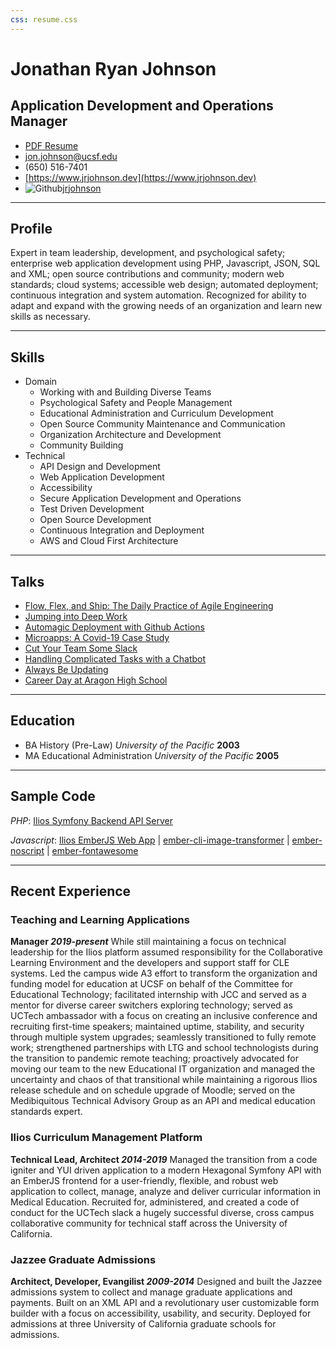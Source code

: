 ```yaml
---
css: resume.css
---
```


# Jonathan Ryan Johnson

## Application Development and Operations Manager

* [PDF Resume](/media/resume.pdf)
* jon.johnson@ucsf.edu
* (650) 516-7401
* [https://www.jrjohnson.dev](https://www.jrjohnson.dev)   
* ![Github](/media/github_mark.svg)[jrjohnson](https://github.com/jrjohnson)

------

## Profile

Expert in team leadership, development, and psychological safety; enterprise web application development using PHP, Javascript, JSON, SQL and XML; open source contributions and community; modern web standards; cloud systems; accessible web design; automated deployment; continuous integration and system automation. Recognized for ability to adapt and expand with the growing needs of an organization and learn new skills as necessary.

------

## Skills

* Domain
    * Working with and Building Diverse Teams
    * Psychological Safety and People Management
    * Educational Administration and Curriculum Development
    * Open Source Community Maintenance and Communication
    * Organization Architecture and Development
    * Community Building
* Technical
    * API Design and Development
    * Web Application Development
    * Accessibility
    * Secure Application Development and Operations
    * Test Driven Development
    * Open Source Development
    * Continuous Integration and Deployment
    * AWS and Cloud First Architecture

-------

## Talks
* [Flow, Flex, and Ship: The Daily Practice of Agile Engineering](https://www.jrjohnson.dev/talks/2024-10-agile)
* [Jumping into Deep Work](https://www.jrjohnson.dev/talks/2022-11-deep-work)   
* [Automagic Deployment with Github Actions](https://www.jrjohnson.dev/talks/2022-08-github-actions)   
* [Microapps: A Covid-19 Case Study](https://www.jrjohnson.dev/talks/2020-08-covid-microapps)
* [Cut Your Team Some Slack](https://www.jrjohnson.dev/talks/2019-10-slack-in-brief)
* [Handling Complicated Tasks with a Chatbot](https://www.jrjohnson.dev/talks/2019-07-chatbots)
* [Always Be Updating](https://www.jrjohnson.dev/talks/2019-06-always-be-updating)
* [Career Day at Aragon High School](https://www.jrjohnson.dev/talks/2019-03-ahs-career-day)

------                                                    
                                                          
## Education                                              
* BA History (Pre-Law) *University of the Pacific* __2003__    
* MA Educational Administration *University of the Pacific* __2005__

------

## Sample Code

*PHP*: [Ilios Symfony Backend API Server](https://github.com/ilios/ilios)

*Javascript*: [Ilios EmberJS Web App](https://github.com/ilios/frontend)  | [ember-cli-image-transformer](https://github.com/jrjohnson/ember-cli-image-transformer)  | [ember-noscript](https://github.com/jrjohnson/ember-noscript)  | [ember-fontawesome](https://github.com/FortAwesome/ember-fontawesome)

------

## Recent Experience

### Teaching and Learning Applications
__Manager *2019-present*__
  While still maintaining a focus on technical leadership for the Ilios platform assumed responsibility for the Collaborative Learning Environment and the developers and support staff for CLE systems. Led the campus wide A3 effort to transform the organization and funding model for education at UCSF on behalf of the Committee for Educational Technology; facilitated internship with JCC and served as a mentor for diverse career switchers exploring technology; served as UCTech ambassador with a focus on creating an inclusive conference and recruiting first-time speakers; maintained uptime, stability, and security through multiple system upgrades; seamlessly transitioned to fully remote work; strengthened partnerships with LTG and school technologists during the transition to pandemic remote teaching; proactively advocated for moving our team to the new Educational IT organization and managed the uncertainty and chaos of that transitional while maintaining a rigorous Ilios release schedule and on schedule upgrade of Moodle; served on the Medibiquitous Technical Advisory Group as an API and medical education standards expert.

### Ilios Curriculum Management Platform
__Technical Lead, Architect *2014-2019*__
  Managed the transition from a code igniter and YUI driven application to a modern Hexagonal Symfony API with an EmberJS frontend for a user-friendly, flexible, and robust web application to collect, manage, analyze and deliver curricular information in Medical Education. Recruited for, administered, and created a code of conduct for the UCTech slack a hugely successful diverse, cross campus collaborative community for technical staff across the University of California.

### Jazzee Graduate Admissions
__Architect, Developer, Evangilist *2009-2014*__
  Designed and built the Jazzee admissions system to collect and manage graduate applications and payments. Built on an XML API and a revolutionary user customizable form builder with a focus on accessibility, usability, and security. Deployed for admissions at three University of California graduate schools for admissions.
